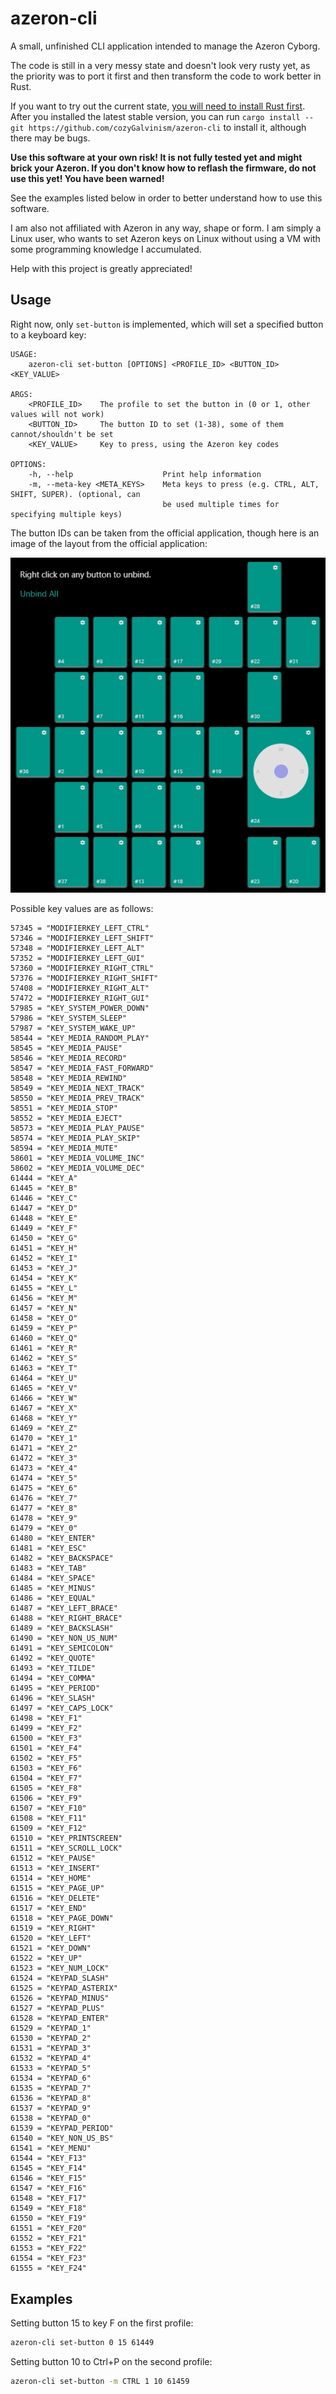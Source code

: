 # azeron-cli

A small, unfinished CLI application intended to manage the Azeron Cyborg.

The code is still in a very messy state and doesn't look very rusty yet, as the priority was to port it first and then transform the code to work better in Rust.

If you want to try out the current state, [you will need to install Rust first](https://rustup.rs). After you installed the latest stable version, you can run `cargo install --git https://github.com/cozyGalvinism/azeron-cli` to install it, although there may be bugs.

**Use this software at your own risk! It is not fully tested yet and might brick your Azeron. If you don't know how to reflash the firmware, do not use this yet! You have been warned!**

See the examples listed below in order to better understand how to use this software.

I am also not affiliated with Azeron in any way, shape or form. I am simply a Linux user, who wants to set Azeron keys on Linux without using a VM with some programming knowledge I accumulated.

Help with this project is greatly appreciated!

## Usage

Right now, only `set-button` is implemented, which will set a specified button to a keyboard key:

```text
USAGE:
    azeron-cli set-button [OPTIONS] <PROFILE_ID> <BUTTON_ID> <KEY_VALUE>

ARGS:
    <PROFILE_ID>    The profile to set the button in (0 or 1, other values will not work)
    <BUTTON_ID>     The button ID to set (1-38), some of them cannot/shouldn't be set
    <KEY_VALUE>     Key to press, using the Azeron key codes

OPTIONS:
    -h, --help                    Print help information
    -m, --meta-key <META_KEYS>    Meta keys to press (e.g. CTRL, ALT, SHIFT, SUPER). (optional, can
                                  be used multiple times for specifying multiple keys)
```

The button IDs can be taken from the official application, though here is an image of the layout from the official application:

![Button IDs](docs/assets/ids.png?raw=true)

Possible key values are as follows:

```text
57345 = "MODIFIERKEY_LEFT_CTRL"
57346 = "MODIFIERKEY_LEFT_SHIFT"
57348 = "MODIFIERKEY_LEFT_ALT"
57352 = "MODIFIERKEY_LEFT_GUI"
57360 = "MODIFIERKEY_RIGHT_CTRL"
57376 = "MODIFIERKEY_RIGHT_SHIFT"
57408 = "MODIFIERKEY_RIGHT_ALT"
57472 = "MODIFIERKEY_RIGHT_GUI"
57985 = "KEY_SYSTEM_POWER_DOWN"
57986 = "KEY_SYSTEM_SLEEP"
57987 = "KEY_SYSTEM_WAKE_UP"
58544 = "KEY_MEDIA_RANDOM_PLAY"
58545 = "KEY_MEDIA_PAUSE"
58546 = "KEY_MEDIA_RECORD"
58547 = "KEY_MEDIA_FAST_FORWARD"
58548 = "KEY_MEDIA_REWIND"
58549 = "KEY_MEDIA_NEXT_TRACK"
58550 = "KEY_MEDIA_PREV_TRACK"
58551 = "KEY_MEDIA_STOP"
58552 = "KEY_MEDIA_EJECT"
58573 = "KEY_MEDIA_PLAY_PAUSE"
58574 = "KEY_MEDIA_PLAY_SKIP"
58594 = "KEY_MEDIA_MUTE"
58601 = "KEY_MEDIA_VOLUME_INC"
58602 = "KEY_MEDIA_VOLUME_DEC"
61444 = "KEY_A"
61445 = "KEY_B"
61446 = "KEY_C"
61447 = "KEY_D"
61448 = "KEY_E"
61449 = "KEY_F"
61450 = "KEY_G"
61451 = "KEY_H"
61452 = "KEY_I"
61453 = "KEY_J"
61454 = "KEY_K"
61455 = "KEY_L"
61456 = "KEY_M"
61457 = "KEY_N"
61458 = "KEY_O"
61459 = "KEY_P"
61460 = "KEY_Q"
61461 = "KEY_R"
61462 = "KEY_S"
61463 = "KEY_T"
61464 = "KEY_U"
61465 = "KEY_V"
61466 = "KEY_W"
61467 = "KEY_X"
61468 = "KEY_Y"
61469 = "KEY_Z"
61470 = "KEY_1"
61471 = "KEY_2"
61472 = "KEY_3"
61473 = "KEY_4"
61474 = "KEY_5"
61475 = "KEY_6"
61476 = "KEY_7"
61477 = "KEY_8"
61478 = "KEY_9"
61479 = "KEY_0"
61480 = "KEY_ENTER"
61481 = "KEY_ESC"
61482 = "KEY_BACKSPACE"
61483 = "KEY_TAB"
61484 = "KEY_SPACE"
61485 = "KEY_MINUS"
61486 = "KEY_EQUAL"
61487 = "KEY_LEFT_BRACE"
61488 = "KEY_RIGHT_BRACE"
61489 = "KEY_BACKSLASH"
61490 = "KEY_NON_US_NUM"
61491 = "KEY_SEMICOLON"
61492 = "KEY_QUOTE"
61493 = "KEY_TILDE"
61494 = "KEY_COMMA"
61495 = "KEY_PERIOD"
61496 = "KEY_SLASH"
61497 = "KEY_CAPS_LOCK"
61498 = "KEY_F1"
61499 = "KEY_F2"
61500 = "KEY_F3"
61501 = "KEY_F4"
61502 = "KEY_F5"
61503 = "KEY_F6"
61504 = "KEY_F7"
61505 = "KEY_F8"
61506 = "KEY_F9"
61507 = "KEY_F10"
61508 = "KEY_F11"
61509 = "KEY_F12"
61510 = "KEY_PRINTSCREEN"
61511 = "KEY_SCROLL_LOCK"
61512 = "KEY_PAUSE"
61513 = "KEY_INSERT"
61514 = "KEY_HOME"
61515 = "KEY_PAGE_UP"
61516 = "KEY_DELETE"
61517 = "KEY_END"
61518 = "KEY_PAGE_DOWN"
61519 = "KEY_RIGHT"
61520 = "KEY_LEFT"
61521 = "KEY_DOWN"
61522 = "KEY_UP"
61523 = "KEY_NUM_LOCK"
61524 = "KEYPAD_SLASH"
61525 = "KEYPAD_ASTERIX"
61526 = "KEYPAD_MINUS"
61527 = "KEYPAD_PLUS"
61528 = "KEYPAD_ENTER"
61529 = "KEYPAD_1"
61530 = "KEYPAD_2"
61531 = "KEYPAD_3"
61532 = "KEYPAD_4"
61533 = "KEYPAD_5"
61534 = "KEYPAD_6"
61535 = "KEYPAD_7"
61536 = "KEYPAD_8"
61537 = "KEYPAD_9"
61538 = "KEYPAD_0"
61539 = "KEYPAD_PERIOD"
61540 = "KEY_NON_US_BS"
61541 = "KEY_MENU"
61544 = "KEY_F13"
61545 = "KEY_F14"
61546 = "KEY_F15"
61547 = "KEY_F16"
61548 = "KEY_F17"
61549 = "KEY_F18"
61550 = "KEY_F19"
61551 = "KEY_F20"
61552 = "KEY_F21"
61553 = "KEY_F22"
61554 = "KEY_F23"
61555 = "KEY_F24"
```

## Examples

Setting button 15 to key F on the first profile:

```sh
azeron-cli set-button 0 15 61449
```

Setting button 10 to Ctrl+P on the second profile:

```sh
azeron-cli set-button -m CTRL 1 10 61459
```
